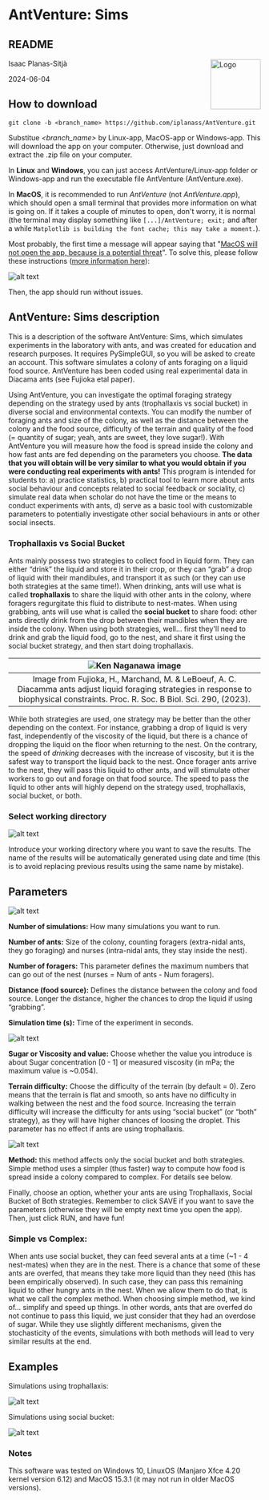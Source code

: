 # AntVenture: Sims

## README 

<img src="https://github.com/iplanass/AntVenture/blob/main/images/logo-AntVenture.jpg" alt="Logo" align="right" width="100">

Isaac Planas-Sitjà

2024-06-04

## How to download
```
git clone -b <branch_name> https://github.com/iplanass/AntVenture.git
```
Substitue *<branch_name>* by Linux-app, MacOS-app or Windows-app. This will download the app on your computer. Otherwise, just download and extract the .zip file on your computer.

In **Linux** and **Windows**, you can just access AntVenture/Linux-app folder or Windows-app and run the executable file AntVenture (AntVenture.exe).

In **MacOS**, it is recommended to run *AntVenture* (not *AntVenture.app*), which should open a small terminal that provides more information on what is going on. If it takes a couple of minutes to open, don't worry, it is normal (the terminal may display something like ```[...]/AntVenture; exit;``` and after a while ```Matplotlib is building the font cache; this may take a moment.```).

Most probably, the first time a message will appear saying that "<ins>MacOS will not open the app, because is a potential threat</ins>". To solve this, please follow these instructions ([more information here](https://support.apple.com/en-gb/guide/mac-help/mh40616/mac)):

![alt text](https://github.com/iplanass/AntVenture/blob/main/images/im0.png "mac instructions")

Then, the app should run without issues.

## AntVenture: Sims description
This is a description of the software AntVenture: Sims, which simulates experiments in the laboratory with ants, and was created for education and research purposes. It requires PySimpleGUI, so you will be asked to create an account. This software simulates a colony of ants foraging on a liquid food source. AntVenture has been coded using real experimental data in Diacama ants (see Fujioka etal paper).

Using AntVenture, you can investigate the optimal foraging strategy depending on the strategy used by ants (trophallaxis vs social bucket) in diverse social and environmental contexts. You can modify the number of foraging ants and size of the colony, as well as the distance between the colony and the food source, difficulty of the terrain and quality of the food (= quantity of sugar; yeah, ants are sweet, they love sugar!). With AntVenture you will measure how the food is spread inside the colony and how fast ants are fed depending on the parameters you choose. **The data that you will obtain will be very similar to what you would obtain if you were conducting real experiments with ants!** This program is intended for students to: a) practice statistics, b) practical tool to learn more about ants social behaviour and concepts related to social feedback or sociality, c) simulate real data when scholar do not have the time or the means to conduct experiments with ants, d) serve as a basic tool with customizable parameters to potentially investigate other social behaviours in ants or other social insects.

### Trophallaxis vs Social Bucket
Ants mainly possess two strategies to collect food in liquid form. They can either “drink” the liquid and store it in their crop, or they can “grab” a drop of liquid with their mandibules, and transport it as such (or they can use both strategies at the same time!). When drinking, ants will use what is called **trophallaxis** to share the liquid with other ants in the colony, where foragers regurgitate this fluid to distribute to nest-mates. When using grabbing, ants will use what is called the **social bucket** to share food: other ants directly drink from the drop between their mandibles when they are inside the colony. When using both strategies, well… first they'll need to drink and grab the liquid food, go to the nest, and share it first using the social bucket strategy, and then start doing trophallaxis.

| ![Ken Naganawa image](https://github.com/iplanass/AntVenture/blob/main/images/im1.png "Ken Naganawa image") |
|:--:|
| Image from Fujioka, H., Marchand, M. & LeBoeuf, A. C. Diacamma ants adjust liquid foraging strategies in response to biophysical constraints. Proc. R. Soc. B Biol. Sci. 290, (2023). |

While both strategies are used, one strategy may be better than the other depending on the context. For instance, grabbing a drop of liquid is very fast, independently of the viscosity of the liquid, but there is a chance of dropping the liquid on the floor when returning to the nest. On the contrary, the speed of *drinking* decreases with the increase of viscosity, but it is the safest way to transport the liquid back to the nest. Once forager ants arrive to the nest, they will pass this liquid to other ants, and will stimulate other workers to go out and forage on that food source. The speed to pass the liquid to other ants will highly depend on the strategy used, trophallaxis, social bucket, or both.

### Select working directory

![alt text](https://github.com/iplanass/AntVenture/blob/main/images/im2.png "working directory")

Introduce your working directory where you want to save the results. The name of the results will be automatically generated using date and time (this is to avoid replacing previous results using the same name by mistake).

## Parameters

![alt text](https://github.com/iplanass/AntVenture/blob/main/images/im3.png "parameter panel")

**Number of simulations:** How many simulations you want to run.

**Number of ants:** Size of the colony, counting foragers (extra-nidal ants, they go foraging) and nurses (intra-nidal ants, they stay inside the nest).

**Number of foragers:** This parameter defines the maximum numbers that can go out of the nest (nurses = Num of ants - Num foragers).

**Distance (food source):** Defines the distance between the colony and food source. Longer the distance, higher the chances to drop the liquid if using “grabbing”.

**Simulation time (s):** Time of the experiment in seconds.

![alt text](https://github.com/iplanass/AntVenture/blob/main/images/im4.png "simulation options")

**Sugar or Viscosity and value:** Choose whether the value you introduce is about Sugar concentration [0 - 1] or measured viscosity (in mPa; the maximum value is ~0.054).

**Terrain difficulty:** Choose the difficulty of the terrain (by default = 0). Zero means that the terrain is flat and smooth, so ants have no difficulty in walking between the nest and the food source. Increasing the terrain difficulty will increase the difficulty for ants using “social bucket” (or “both” strategy), as they will have higher chances of loosing the droplet. This parameter has no effect if ants are using trophallaxis.

![alt text](https://github.com/iplanass/AntVenture/blob/main/images/im5.png "select strategy")

**Method:** this method affects only the social bucket and both strategies. Simple method uses a simpler (thus faster) way to compute how food is spread inside a colony compared to complex. For details see below.

Finally, choose an option, whether your ants are using Trophallaxis, Social Bucket of Both strategies. Remember to click SAVE if you want to save the parameters (otherwise they will be empty next time you open the app). Then, just click RUN, and have fun!

### Simple vs Complex:

When ants use social bucket, they can feed several ants at a time (~1 - 4 nest-mates) when they are in the nest. There is a chance that some of these ants are overfed, that means they take more liquid than they need (this has been empirically observed). In such case, they can pass this remaining liquid to other hungry ants in the nest. When we allow them to do that, is what we call the complex method. When choosing simple method, we kind of… simplify and speed up things. In other words, ants that are overfed do not continue to pass this liquid, we just consider that they had an overdose of sugar. While they use slightly different mechanisms, given the stochasticity of the events, simulations with both methods will lead to very similar results at the end.

## Examples
Simulations using trophallaxis:

![alt text](https://github.com/iplanass/AntVenture/blob/main/images/im6.png "example trophallaxis")

Simulations using social bucket:

![alt text](https://github.com/iplanass/AntVenture/blob/main/images/im7.png "example social bucket")

### Notes
This software was tested on Windows 10, LinuxOS (Manjaro Xfce 4.20 kernel version 6.12) and MacOS 15.3.1 (it may not run in older MacOS versions).
